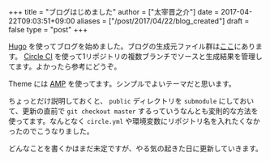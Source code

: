 +++
title = "ブログはじめました"
author = ["太宰晋之介"]
date = 2017-04-22T09:03:51+09:00
aliases = ["/post/2017/04/22/blog_created"]
draft = false
type = "post"
+++

[Hugo](//gohugo.io) を使ってブログを始めました。ブログの生成元ファイル群は[ここ](//github.com/Warashi/warashi.github.io)にあります。
[Circle CI](//circleci.com) を使って1リポジトリの複数ブランチでソースと生成結果を管理してます。よかったら参考にどうぞ。

Theme には [AMP](//github.com/pdevty/amp) を使ってます。シンプルでよいテーマだと思います。

ちょっとだけ説明しておくと、 `public` ディレクトリを `submodule` にしておいて、更新の直前で `git checkout master` するっていうなんとも変則的な方法を使ってます。なんとなく `circle.yml` や環境変数にリポジトリ名を入れたくなかったのでこうなりました。

どんなことを書くかはまだ未定ですが、やる気の起きた日に更新していきます。
